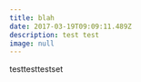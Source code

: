 ```yaml
---
title: blah
date: 2017-03-19T09:09:11.489Z
description: test test
image: null
---
```


testtesttestset